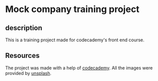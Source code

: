 # Mock company training project
## description
This is a training project made for codecademy's front end course.
## Resources
The project was made with a help of [codecademy](https://www.codecademy.com). All the images were provided by [unsplash](https://www.unsplash.com).
